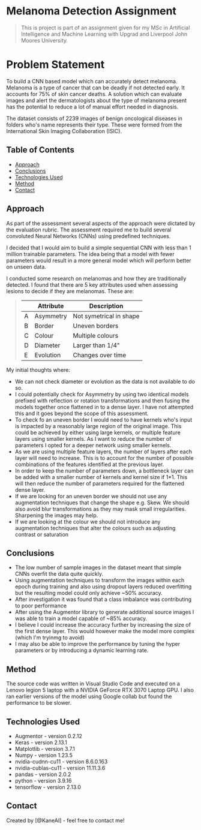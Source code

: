 # Melanoma Detection Assignment
> This is project is part of an assignment given for my MSc in Artificial Intelligence and Machine Learning with Upgrad and Liverpool John Moores University. 

# Problem Statement

To build a CNN based model which can accurately detect melanoma. Melanoma is a type of cancer that can be deadly if not detected early. It accounts for 75% of skin cancer deaths. A solution which can evaluate images and alert the dermatologists about the type of melanoma present has the potential to reduce a lot of manual effort needed in diagnosis.

The dataset consists of 2239 images of benign oncological diseases in folders who's name represents their type. These were formed from the International Skin Imaging Collaboration (ISIC).

## Table of Contents
* [Approach](#approach)
* [Conclusions](#conclusions)
* [Technologies Used](#technologies-used)
* [Method](#method)
* [Contact](#contact)

<!-- You can include any other section that is pertinent to your problem -->

## Approach
As part of the assessment several aspects of the approach were dictated by the evaluation rubric.  The assessment required me to build several convoluted Neural Networks (CNNs) using predefined techniques.

I decided that I would aim to build a simple sequential CNN with less than 1 million trainable parameters. The idea being that a model with fewer parameters would result in a more general model which will perform better on unseen data. 

I conducted some research on melanomas and how they are traditionally detected.  I found that there are 5 key attributes used when assessing lesions to decide if they are melanomas.  These are:

>|   | Attribute | Description              |
>|---|-----------|--------------------------|
>| A | Asymmetry | Not symetrical in shape  |
>| B | Border    | Uneven borders           | 
>| C | Colour    | Multiple colours         |
>| D | Diameter  | Larger than 1/4"         |
>| E | Evolution | Changes over time        |

My initial thoughts where: 
- We can not check diameter or evolution as the data is not available to do so.
- I could potentially check for Asymmetry by using two identical models prefixed with reflection or rotation transformations and then fusing the models together once flattened in to a dense layer. I have not attempted this and it goes beyond the scope of this assessment. 
- To check fo an uneven border I would need to have kernels who's input is impacted by a reasonably large region of the original image.  This could be achieved by either using large kernels, or multiple feature layers using smaller kernels.  As I want to reduce the number of parameters I opted for a deeper network using smaller kernels. 
- As we are using multiple feature layers, the number of layers after each layer will need to increase.  This is to account for the number of possible combinations of the features identified at the previous layer. 
- In order to keep the number of parameters down, a bottleneck layer can be added with a smaller number of kernels and kernel size if 1*1.  This will then reduce the number of parameters required for the flattened dense layer.
- If we are looking for an uneven border we should not use any augmentation techniques that change the shape e.g. Skew.  We should also avoid blur transformations as they may mask small irregularities. Sharpening the images may help.
- If we are looking at the colour we should not introduce any augmentation techniques that alter the colours such as adjusting contrast or saturation 


## Conclusions
- The low number of sample images in the dataset meant that simple CNNs overfit the data quite quickly.
- Using augmentation techniques to transform the images within each epoch during training and also using dropout layers reduced overfitting but the resulting model could only achieve ~50% accuracy.
- After investigation it was found that a class imbalance was contributing to poor performance
- After using the Augmentor library to generate additional source images I was able to train a model capable of ~85% accuracy.
- I believe I could increase the accuracy further by increasing the size of the first dense layer. This would however make the model more complex (which I'm tryinmg to avoid)
- I may also be able to improve the performance by tuning the hyper parameters or by introducing a dynamic learning rate. 

## Method
The source code was written in Visual Studio Code and executed on a Lenovo legion 5 laptop with a NVIDIA GeForce RTX 3070 Laptop GPU.  I also ran earlier versions of the model using Google collab but found the performance to be slower. 

## Technologies Used
- Augmentor - version 0.2.12
- Keras - version 2.13.1
- Matplotlib - version 3.7.1
- Numpy - version 1.23.5 
- nvidia-cudnn-cu11  - version 8.6.0.163
- nvidia-cublas-cu11  - version 11.11.3.6
- pandas - version 2.0.2
- python - version 3.9.16
- tensorflow - version 2.13.0

## Contact
Created by [@KaneAI] - feel free to contact me!


<!-- Optional -->
<!-- ## License -->
<!-- This project is open source and available under the [... License](). -->

<!-- You don't have to include all sections - just the one's relevant to your project -->